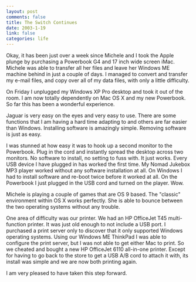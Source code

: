 ```yaml
--- 
layout: post
comments: false
title: The Switch Continues
date: 2003-1-19
link: false
categories: life
---
```

Okay, it has been just over a week since Michele and I took the Apple plunge by purchasing a Powerbook G4 and 17 inch wide screen iMac. Michele was able to transfer all her files and leave her Windows ME machine behind in just a couple of days. I managed to convert and transfer my e-mail files, and copy over all of my data files, with only a little difficulty.

On Friday I unplugged my Windows XP Pro desktop and took it out of the room. I am now totally dependently on Mac OS X and my new Powerbook. So far this has been a wonderful experience.

Jaguar is very easy on the eyes and very easy to use. There are some functions that I am having a hard time adapting to and others are far easier than Windows. Installing software is amazingly simple. Removing software is just as easy.

I was stunned at how easy it was to hook up a second monitor to the Powerbook. Plug in the cord and instantly spread the desktop across two monitors. No software to install, no setting to fuss with. It just works. Every USB device I have plugged in has worked the first time. My Nomad Jukebox MP3 player worked without any software installation at all. On Windows I had to install software and re-boot twice before it worked at all. On the Powerbook I just plugged in the USB cord and turned on the player. Wow.

Michele is playing a couple of games that are OS 9 based. The "classic" environment within OS X works perfectly. She is able to bounce between the two operating systems without any trouble.

One area of difficulty was our printer. We had an HP OfficeJet T45 multi-function printer. It was just old enough to not include a USB port. I purchased a print server only to discover that it only supported Windows operating systems. Using our Windows ME ThinkPad I was able to configure the print server, but I was not able to get either Mac to print. So we cheated and bought a new HP OfficeJet 6110 all-in-one printer. Except for having to go back to the store to get a USB A/B cord to attach it with, its install was simple and we are now both printing again.

I am very pleased to have taken this step forward.
